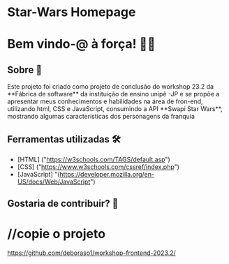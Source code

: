 # Star-Wars Homepage

<h1>Bem vindo-@ à força! 🖤💛 </h1>

<h2>Sobre 🚨 </h2>
<p> Este projeto foi criado como projeto de conclusão do workshop 23.2 da **Fábrica de software** da instituição de ensino unipê -JP
 e se propõe a apresentar meus conhecimentos e habilidades na área de fron-end, utilizando html, CSS e JavaScript, consumindo a API **Swapi Star Wars**, mostrando algumas caracteristicas dos personagens da franquia </p>

## Ferramentas utilizadas 🛠️
- [HTML] ("https://w3schools.com/TAGS/default.asp")
- [CSS] ("https://www.w3schools.com/cssref/index.php")
- [JavaScript] "(https://developer.mozilla.org/en-US/docs/Web/JavaScript")


## Gostaria de contribuir? 🤝

# //copie o projeto
 https://github.com/deboraso1/workshop-frontend-2023.2/

